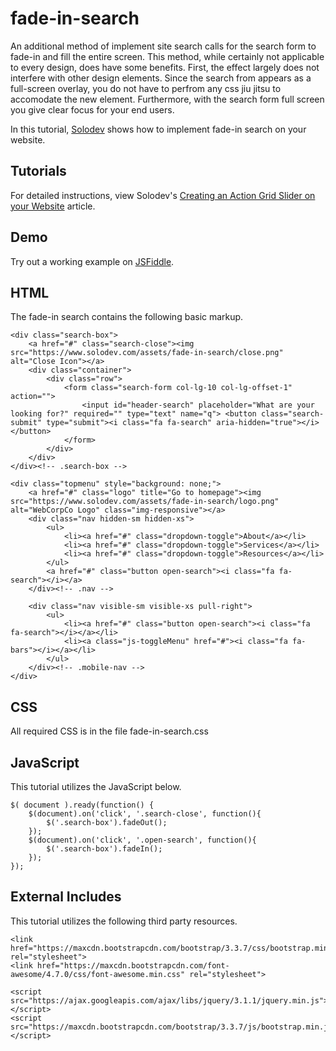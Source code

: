 # fade-in-search
An additional method of implement site search calls for the search form to fade-in and fill the entire screen. This method, while certainly not applicable to every design, does have some benefits. First, the effect largely does not interfere with other design elements. Since the search from appears as a full-screen overlay, you do not have to perfrom any css jiu jitsu to accomodate the new element. Furthermore, with the search form full screen you give clear focus for your end users.

In this tutorial, [Solodev](https://www.solodev.com/) shows how to implement fade-in search on your website.

## Tutorials

For detailed instructions, view Solodev's [Creating an Action Grid Slider on your Website](https://www.solodev.com/blog/web-design/adding-a-fade-in-search-form.stml) article.

## Demo

Try out a working example on [JSFiddle](https://jsfiddle.net/solodev/oq1b7sx5/).

## HTML

The fade-in search contains the following basic markup.
```
<div class="search-box">
	<a href="#" class="search-close"><img src="https://www.solodev.com/assets/fade-in-search/close.png" alt="Close Icon"></a>
	<div class="container">
		<div class="row">
			<form class="search-form col-lg-10 col-lg-offset-1" action="">
				<input id="header-search" placeholder="What are your looking for?" required="" type="text" name="q"> <button class="search-submit" type="submit"><i class="fa fa-search" aria-hidden="true"></i></button>
			</form>
		</div>
	</div>
</div><!-- .search-box -->

<div class="topmenu" style="background: none;">
	<a href="#" class="logo" title="Go to homepage"><img src="https://www.solodev.com/assets/fade-in-search/logo.png" alt="WebCorpCo Logo" class="img-responsive"></a>
	<div class="nav hidden-sm hidden-xs">
		<ul>
			<li><a href="#" class="dropdown-toggle">About</a></li>
			<li><a href="#" class="dropdown-toggle">Services</a></li>
			<li><a href="#" class="dropdown-toggle">Resources</a></li>
		</ul>
		<a href="#" class="button open-search"><i class="fa fa-search"></i></a>
	</div><!-- .nav -->
	
	<div class="nav visible-sm visible-xs pull-right">
		<ul>
			<li><a href="#" class="button open-search"><i class="fa fa-search"></i></a></li>
			<li><a class="js-toggleMenu" href="#"><i class="fa fa-bars"></i></a></li>
		</ul>
	</div><!-- .mobile-nav -->
</div>
```
## CSS

All required CSS is in the file fade-in-search.css

## JavaScript

This tutorial utilizes the JavaScript below.
```
$( document ).ready(function() {
    $(document).on('click', '.search-close', function(){
    	$('.search-box').fadeOut();
    });
    $(document).on('click', '.open-search', function(){
    	$('.search-box').fadeIn();
    });
});
```

## External Includes

This tutorial utilizes the following third party resources.

```
<link href="https://maxcdn.bootstrapcdn.com/bootstrap/3.3.7/css/bootstrap.min.css" rel="stylesheet">
<link href="https://maxcdn.bootstrapcdn.com/font-awesome/4.7.0/css/font-awesome.min.css" rel="stylesheet">

<script src="https://ajax.googleapis.com/ajax/libs/jquery/3.1.1/jquery.min.js"></script>
<script src="https://maxcdn.bootstrapcdn.com/bootstrap/3.3.7/js/bootstrap.min.js"></script>
```

